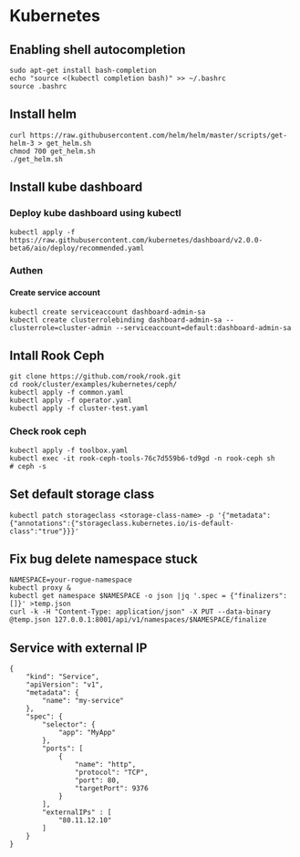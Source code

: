 # Kubernetes
## Enabling shell autocompletion
```
sudo apt-get install bash-completion
echo "source <(kubectl completion bash)" >> ~/.bashrc
source .bashrc
```
## Install helm
```
curl https://raw.githubusercontent.com/helm/helm/master/scripts/get-helm-3 > get_helm.sh
chmod 700 get_helm.sh
./get_helm.sh
```
## Install kube dashboard 
### Deploy kube dashboard using kubectl
```
kubectl apply -f https://raw.githubusercontent.com/kubernetes/dashboard/v2.0.0-beta6/aio/deploy/recommended.yaml
```
### Authen
#### Create service account
```
kubectl create serviceaccount dashboard-admin-sa
kubectl create clusterrolebinding dashboard-admin-sa --clusterrole=cluster-admin --serviceaccount=default:dashboard-admin-sa
```

## Intall Rook Ceph
```
git clone https://github.com/rook/rook.git
cd rook/cluster/examples/kubernetes/ceph/
kubectl apply -f common.yaml
kubectl apply -f operator.yaml 
kubectl apply -f cluster-test.yaml
```
### Check rook ceph
```
kubectl apply -f toolbox.yaml
kubectl exec -it rook-ceph-tools-76c7d559b6-td9gd -n rook-ceph sh
# ceph -s
```

## Set default storage class
```
kubectl patch storageclass <storage-class-name> -p '{"metadata": {"annotations":{"storageclass.kubernetes.io/is-default-class":"true"}}}'
```

## Fix bug delete namespace stuck
```
NAMESPACE=your-rogue-namespace
kubectl proxy &
kubectl get namespace $NAMESPACE -o json |jq '.spec = {"finalizers":[]}' >temp.json
curl -k -H "Content-Type: application/json" -X PUT --data-binary @temp.json 127.0.0.1:8001/api/v1/namespaces/$NAMESPACE/finalize
```
## Service with external IP
```
{
    "kind": "Service",
    "apiVersion": "v1",
    "metadata": {
        "name": "my-service"
    },
    "spec": {
        "selector": {
            "app": "MyApp"
        },
        "ports": [
            {
                "name": "http",
                "protocol": "TCP",
                "port": 80,
                "targetPort": 9376
            }
        ],
        "externalIPs" : [
            "80.11.12.10"
        ]
    }
}
```
